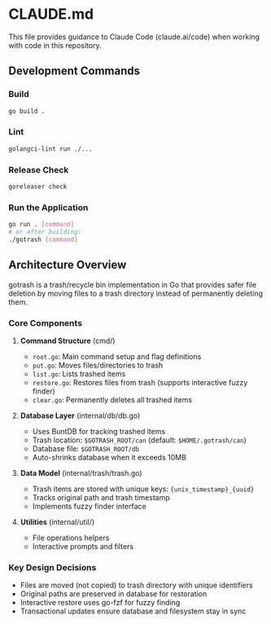 # CLAUDE.md

This file provides guidance to Claude Code (claude.ai/code) when working with code in this repository.

## Development Commands

### Build
```bash
go build .
```

### Lint
```bash
golangci-lint run ./...
```

### Release Check
```bash
goreleaser check
```

### Run the Application
```bash
go run . [command]
# or after building:
./gotrash [command]
```

## Architecture Overview

gotrash is a trash/recycle bin implementation in Go that provides safer file deletion by moving files to a trash directory instead of permanently deleting them.

### Core Components

1. **Command Structure** (cmd/)
   - `root.go`: Main command setup and flag definitions
   - `put.go`: Moves files/directories to trash
   - `list.go`: Lists trashed items
   - `restore.go`: Restores files from trash (supports interactive fuzzy finder)
   - `clear.go`: Permanently deletes all trashed items

2. **Database Layer** (internal/db/db.go)
   - Uses BuntDB for tracking trashed items
   - Trash location: `$GOTRASH_ROOT/can` (default: `$HOME/.gotrash/can`)
   - Database file: `$GOTRASH_ROOT/db`
   - Auto-shrinks database when it exceeds 10MB

3. **Data Model** (internal/trash/trash.go)
   - Trash items are stored with unique keys: `{unix_timestamp}_{uuid}`
   - Tracks original path and trash timestamp
   - Implements fuzzy finder interface

4. **Utilities** (internal/util/)
   - File operations helpers
   - Interactive prompts and filters

### Key Design Decisions

- Files are moved (not copied) to trash directory with unique identifiers
- Original paths are preserved in database for restoration
- Interactive restore uses go-fzf for fuzzy finding
- Transactional updates ensure database and filesystem stay in sync